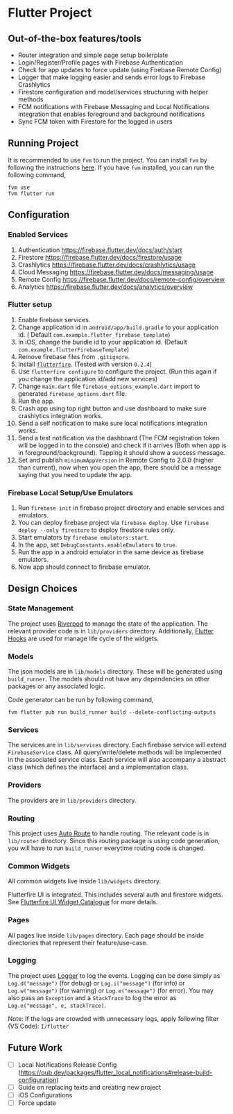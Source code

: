 # Flutter Project

## Out-of-the-box features/tools

- Router integration and simple page setup boilerplate
- Login/Register/Profile pages with Firebase Authentication
- Check for app updates to force update (using Firebase Remote Config)
- Logger that make logging easier and sends error logs to Firebase Crashlytics
- Firestore configuration and model/services structuring with helper methods
- FCM notifications with Firebase Messaging and Local Notifications integration that enables foreground and background notifications
- Sync FCM token with Firestore for the logged in users

## Running Project

It is recommended to use `fvm` to run the project. You can install `fvm` by following the
instructions [here](https://fvm.app/).
If you have `fvm` installed, you can run the following command,

```shell
fvm use
fvm flutter run
```

## Configuration

### Enabled Services

1. Authentication https://firebase.flutter.dev/docs/auth/start
2. Firestore https://firebase.flutter.dev/docs/firestore/usage
3. Crashlytics https://firebase.flutter.dev/docs/crashlytics/usage
4. Cloud Messaging https://firebase.flutter.dev/docs/messaging/usage
5. Remote Config https://firebase.flutter.dev/docs/remote-config/overview
6. Analytics https://firebase.flutter.dev/docs/analytics/overview

### Flutter setup

1. Enable firebase services.
2. Change application id in `android/app/build.gradle` to your application id. (
   Default `com.example.flutter_firebase_template`)
3. In iOS, change the bundle id to your application id. (Default `com.example.flutterFirebaseTemplate`)
4. Remove firebase files from `.gitignore`.
5. Install [`flutterfire`](https://firebase.flutter.dev/docs/overview/#using-the-flutterfire-cli). (Tested with version `0.2.4`)
6. Use `flutterfire configure` to configure the project. (Run this again if you change the application id/add new
   services)
7. Change `main.dart` file `firebase_options_example.dart` import to generated `firebase_options.dart` file. 
8. Run the app.
9. Crash app using top right button and use dashboard to make sure crashlytics integration works.
10. Send a self notification to make sure local notifications integration works. 
11. Send a test notification via the dashboard (The FCM registration token will be logged in to the console) and check if
   it arrives (Both when app is in foreground/background). Tapping it should show a success message. 
12. Set and publish `minimumAppVersion` in Remote Config to 2.0.0 (higher than current), now when you open the app, there should be a message saying
   that you need to update the app.

### Firebase Local Setup/Use Emulators

1. Run `firebase init` in firebase project directory and enable services and emulators.
2.  You can deploy firebase project via `firebase deploy`. Use `firebase deploy --only firestore` to deploy firestore rules only.
3. Start emulators by `firebase emulators:start`.
4. In the app, set `DebugConstants.enableEmulators` to `true`.
5. Run the app in a android emulator in the same device as firebase emulators.
6. Now app should connect to firebase emulator.

## Design Choices

### State Management

The project uses [Riverpod](https://riverpod.dev/) to manage the state of the application.
The relevant provider code is in `lib/providers` directory.
Additionally, [Flutter Hooks](https://pub.dev/packages/flutter_hooks) are used for manage life cycle of the widgets.

### Models

The json models are in `lib/models` directory.
These will be generated using `build_runner`.
The models should not have any dependencies on other packages or any associated logic.

Code generator can be run by following command,

```shell
fvm flutter pub run build_runner build --delete-conflicting-outputs
```

### Services

The services are in `lib/services` directory.
Each firebase service will extend `FirebaseService` class.
All query/write/delete methods will be implemented in the associated service class.
Each service will also accompany a abstract class (which defines the interface) and a implementation class.

### Providers

The providers are in `lib/providers` directory.

### Routing

This project uses [Auto Route](https://pub.dev/packages/auto_route) to handle routing.
The relevant code is in `lib/router` directory.
Since this routing package is using code generation, you will have to run `build_runner` everytime routing code is
changed.

### Common Widgets

All common widgets live inside `lib/widgets` directory.

Flutterfire UI is integrated. This includes several auth and firestore widgets.
See [Flutterfire UI Widget Catalogue](https://firebase.flutter.dev/docs/ui/widgets) for more details.

### Pages

All pages live inside `lib/pages` directory.
Each page should be inside directories that represent their feature/use-case.

### Logging

The project uses [Logger](https://pub.dev/packages/logger) to log the events.
Logging can be done simply as `Log.d("message")` (for debug) or `Log.i("message")` (for info) or `Log.w("message")` (for
warning) or `Log.e("message")` (for error). You may also pass an `Exception` and a `StackTrace` to log the error
as `Log.e("message", e, stackTrace)`.

Note: If the logs are crowded with unnecessary logs, apply following filter (VS Code): `I/flutter`

## Future Work

- [ ] Local Notifications Release
  Config (https://pub.dev/packages/flutter_local_notifications#release-build-configuration)
- [ ] Guide on replacing texts and creating new project
- [ ] iOS Configurations
- [ ] Force update
